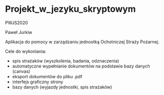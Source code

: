 # Projekt_w_jezyku_skryptowym
PWJS2020

Paweł Jurkiw

Aplikacja do pomocy w zarządzaniu jednostką Ochotniczej Straży Pożarnej.

Cele do wykoniania:
* spis strażaków (wyszkolenia, badania, odznaczenia)
* automatyczne wypełnianie dokumentów na podstawie bazy danych (canvas)
* eksport dokumentów do pliku .pdf
* interfejs graficzny strony
* bazy danych (wyjazdy jednostki, spis strażaków)
